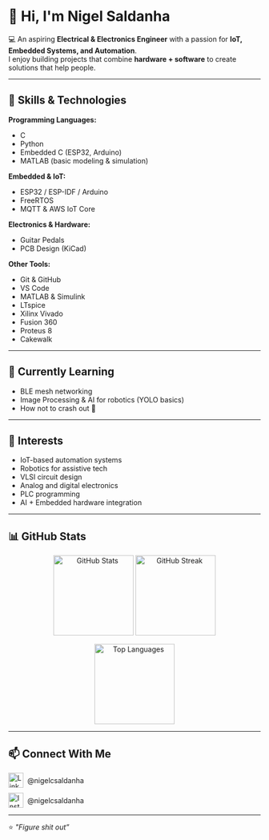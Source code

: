 # 👋 Hi, I'm Nigel Saldanha  

💻 An aspiring **Electrical & Electronics Engineer** with a passion for **IoT, Embedded Systems, and Automation**.  
I enjoy building projects that combine **hardware + software** to create solutions that help people.  

---

## 🚀 Skills & Technologies

**Programming Languages:**  
- C  
- Python  
- Embedded C (ESP32, Arduino)  
- MATLAB (basic modeling & simulation)  

**Embedded & IoT:**  
- ESP32 / ESP-IDF / Arduino  
- FreeRTOS  
- MQTT & AWS IoT Core   

**Electronics & Hardware:**  
- Guitar Pedals  
- PCB Design (KiCad)  

**Other Tools:**  
- Git & GitHub  
- VS Code  
- MATLAB & Simulink  
- LTspice  
- Xilinx Vivado  
- Fusion 360  
- Proteus 8  
- Cakewalk  

---

## 🌱 Currently Learning
- BLE mesh networking  
- Image Processing & AI for robotics (YOLO basics)  
- How not to crash out 🚀  

---

## 🎯 Interests
- IoT-based automation systems  
- Robotics for assistive tech  
- VLSI circuit design  
- Analog and digital electronics  
- PLC programming  
- AI + Embedded hardware integration  

---

## 📊 GitHub Stats  

<p align="center">
  <img src="https://github-readme-stats.vercel.app/api?username=NigelSaldanha02&show_icons=true&theme=tokyonight" alt="GitHub Stats" height="160"/>
  <img src="https://github-readme-streak-stats.herokuapp.com?user=NigelSaldanha02&theme=tokyonight" alt="GitHub Streak" height="160"/>
</p>

<p align="center">
  <img src="https://github-readme-stats.vercel.app/api/top-langs/?username=NigelSaldanha02&layout=compact&theme=tokyonight" alt="Top Languages" height="160"/>
</p>

---

## 📫 Connect With Me  

<div style="display: flex; flex-direction: column; align-items: flex-start; gap: 10px;">
  <!-- LinkedIn -->
  <div style="display: flex; align-items: center; gap: 8px;">
    <a href="https://www.linkedin.com/in/nigelcsaldanha">
      <img src="https://cdn.jsdelivr.net/gh/devicons/devicon/icons/linkedin/linkedin-original.svg" alt="LinkedIn" width="30" height="30"/>
    </a>
    <span>@nigelcsaldanha</span>
  </div>

  <!-- Instagram -->
  <div style="display: flex; align-items: center; gap: 8px;">
    <a href="https://www.instagram.com/nigelcsaldanha">
      <img src="https://cdn.jsdelivr.net/gh/simple-icons/simple-icons/icons/instagram.svg" alt="Instagram" width="30" height="30"/>
    </a>
    <span>@nigelcsaldanha</span>
  </div>
</div>



---

⭐️ *"Figure shit out”*  

